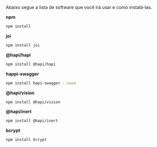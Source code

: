 <p>
Abaixo segue a lista de software que você irá usar e como instalá-las.
</p>

<strong>npm</strong>
```sh
npm install
```
<strong>joi</strong>
```sh
npm install joi
```
<strong>@hapi/hapi</strong>
```sh
npm install @hapi/hapi
```
<strong>happi-swagger</strong>
```sh
npm install hapi-swagger --save
```
<strong>@hapi/vision</strong>
```sh
npm install @hapi/vision
```
<strong>@hapi/inert</strong>
```sh
npm install @hapi/inert
```
<strong>bcrypt</strong>
```sh
npm install bcrypt
```